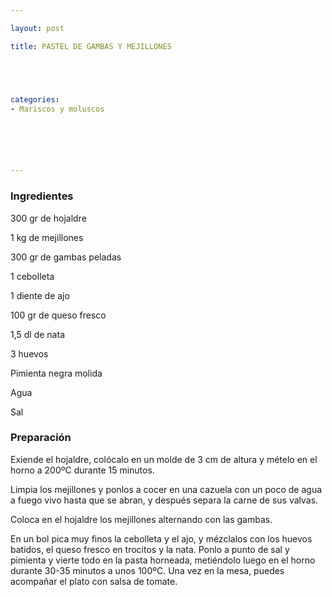 ```yaml
---

layout: post

title: PASTEL DE GAMBAS Y MEJILLONES





categories:
- Mariscos y moluscos






---
```


<h3>Ingredientes</h3>

300 gr de hojaldre

1 kg de mejillones

300 gr de gambas peladas

1 cebolleta

1 diente de ajo

100 gr de queso fresco

1,5 dl de nata

3 huevos

Pimienta negra molida

Agua

Sal

<h3>Preparación</h3>

Exiende el hojaldre, colócalo en un molde de 3 cm de altura y mételo en el horno a 200ºC durante 15 minutos.

Limpia los mejillones y ponlos a cocer en una cazuela con un poco de agua a fuego vivo hasta que se abran, y después separa la carne de sus valvas.

Coloca en el hojaldre los mejillones alternando con las gambas.

En un bol pica muy finos la cebolleta y el ajo, y mézclalos con los huevos batidos, el queso fresco en trocitos y la nata. Ponlo a punto de sal y pimienta y vierte todo en la pasta horneada, metiéndolo luego en el horno durante 30-35 minutos a unos 100ºC. Una vez en la mesa, puedes acompañar el plato con salsa de tomate.